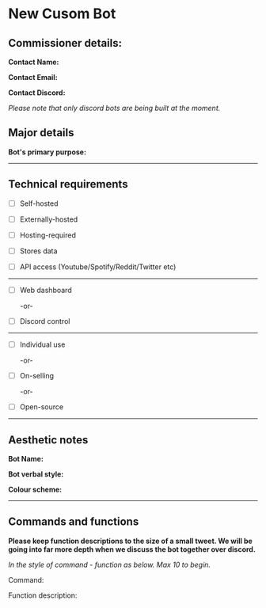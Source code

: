 # New Cusom Bot

## Commissioner details:

**Contact Name:**

**Contact Email:**

**Contact Discord:**

*Please note that only discord bots are being built at the moment.*

## Major details

**Bot's primary purpose:**






---
## Technical requirements

- [ ] Self-hosted

- [ ] Externally-hosted

- [ ] Hosting-required

- [ ] Stores data

- [ ] API access (Youtube/Spotify/Reddit/Twitter etc)
---

- [ ] Web dashboard

	-or-
  
- [ ] Discord control
---

- [ ] Individual use

	-or-
  
- [ ] On-selling

	-or-
  
- [ ] Open-source
---
## Aesthetic notes

**Bot Name:**

**Bot verbal style:**

**Colour scheme:**

---

## Commands and functions
**Please keep function descriptions to the size of a small tweet. We will be going into far more depth when we discuss the bot together over discord.**

*In the style of command - function as below. Max 10 to begin.*

Command:

Function description: 



















